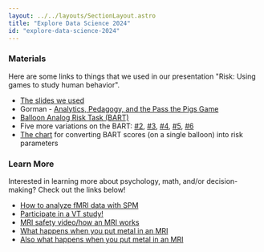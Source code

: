 ```yaml
---
layout: ../../layouts/SectionLayout.astro
title: "Explore Data Science 2024"
id: "explore-data-science-2024"
---
```


### Materials

Here are some links to things that we used in our presentation "Risk: Using games to study human behavior".

- [The slides we used](/assets/exploring-data-science-2024/Slides.pdf)
- Gorman - [Analytics, Pedagogy, and the Pass the Pigs Game](https://www.researchgate.net/publication/274204276_Analytics_Pedagogy_and_the_Pass_the_Pigs_Game)
- [Balloon Analog Risk Task (BART)](/demos/BART/ex1.html)
- Five more variations on the BART: [#2](/demos/BART/ex2.html), [#3](/demos/BART/ex3.html), [#4](/demos/BART/ex4.html), [#5](/demos/BART/ex5.html), [#6](/demos/BART/ex6.html)
- [The chart](/assets/exploring-data-science-2024/risk-parameters.png) for converting BART scores (on a single balloon) into risk parameters

### Learn More

Interested in learning more about psychology, math, and/or decision-making? Check out the links below!

- [How to analyze fMRI data with SPM](https://andysbrainbook.readthedocs.io/en/latest/SPM/SPM_Short_Course/SPM_fMRI_Intro.html)
- [Participate in a VT study!](https://fbri.vtc.vt.edu/research/labs/chiu.html#participate)
- [MRI safety video/how an MRI works](https://www.youtube.com/watch?v=Fpnu-12frh4)
- [What happens when you put metal in an MRI](https://www.youtube.com/watch?v=ug3e9W5H0jI)
- [Also what happens when you put metal in an MRI](https://www.youtube.com/watch?v=6BBx8BwLhqg)